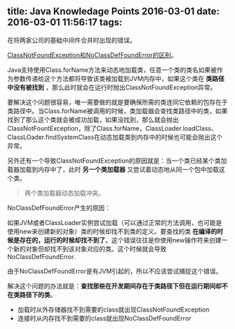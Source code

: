title: Java Knowledage Points 2016-03-01
date: 2016-03-01 11:56:17
tags:
---

在将两家公司的基础中间件合并时出现的错误。

[ClassNotFoundException和NoClassDefFoundError的区别](http://my.oschina.net/jasonultimate/blog/166932)。

Java支持使用Class.forName方法来动态地加载类，任意一个类的类名如果被作为参数传递给这个方法都将导致该类被加载到JVM内存中，如果这个类在 **类路径中没有被找到** ，那么此时就会在运行时抛出ClassNotFoundException异常。

要解决这个问题很容易，唯一需要做的就是要确保所需的类连同它依赖的包存在于类路径中。当Class.forName被调用的时候，类加载器会查找类路径中的类，如果找到了那么这个类就会被成功加载，如果没找到，那么就会抛出ClassNotFountException，除了Class.forName，ClassLoader.loadClass、ClassLOader.findSystemClass在动态加载类到内存中的时候也可能会抛出这个异常。

另外还有一个导致ClassNotFoundException的原因就是：当一个类已经某个类加载器加载到内存中了，此时 **另一个类加载器** 又尝试着动态地从同一个包中加载这个类。

> 两个类加载器动态加载冲突。

NoClassDefFoundError产生的原因：

如果JVM或者ClassLoader实例尝试加载（可以通过正常的方法调用，也可能是使用new来创建新的对象）类的时候却找不到类的定义。要查找的类 **在编译的时候是存在的，运行的时候却找不到了**。这个错误往往是你使用new操作符来创建一个新的对象但却找不到该对象对应的类。这个时候就会导致NoClassDefFoundError.

由于NoClassDefFoundError是有JVM引起的，所以不应该尝试捕捉这个错误。

解决这个问题的办法就是：**查找那些在开发期间存在于类路径下但在运行期间却不在类路径下的类**。

- 加载时从外存储器找不到需要的class就出现ClassNotFoundException 
- 连接时从内存找不到需要的class就出现NoClassDefFoundError

